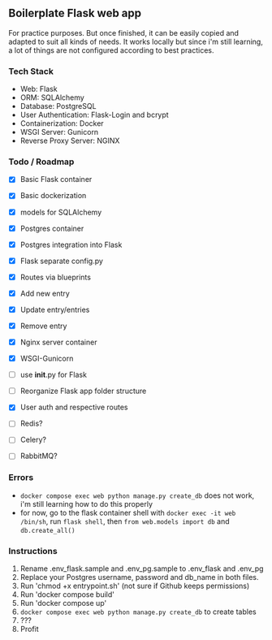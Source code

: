 ## Boilerplate Flask web app

For practice purposes. But once finished, it can be easily copied and adapted to suit all kinds of needs. It works locally but since i'm still learning, a lot of things are not configured according to best practices.

### Tech Stack
- Web: Flask
- ORM: SQLAlchemy
- Database: PostgreSQL
- User Authentication: Flask-Login and bcrypt
- Containerization: Docker
- WSGI Server: Gunicorn
- Reverse Proxy Server: NGINX

### Todo / Roadmap
- [x] Basic Flask container
- [x] Basic dockerization
- [x] models for SQLAlchemy
- [x] Postgres container
- [x] Postgres integration into Flask

- [x] Flask separate config.py
- [x] Routes via blueprints
- [x] Add new entry
- [x] Update entry/entries
- [x] Remove entry
- [x] Nginx server container
- [x] WSGI-Gunicorn
- [ ] use __init__.py for Flask
- [ ] Reorganize Flask app folder structure
- [x] User auth and respective routes
- [ ] Redis?
- [ ] Celery?
- [ ] RabbitMQ?

### Errors
- ```docker compose exec web python manage.py create_db``` does not work, i'm still learning how to do this properly
- for now, go to the flask container shell with ```docker exec -it web /bin/sh```, run ```flask shell```, then ```from web.models import db``` and ```db.create_all()```

### Instructions
1. Rename .env_flask.sample and .env_pg.sample to .env_flask and .env_pg
2. Replace your Postgres username, password and db_name in both files.
3. Run 'chmod +x entrypoint.sh' (not sure if Github keeps permissions)
4. Run 'docker compose build'
5. Run 'docker compose up'
6. ```docker compose exec web python manage.py create_db``` to create tables
7. ???
8. Profit
